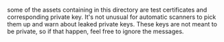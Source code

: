 some of the assets containing in this directory are test certificates and corresponding private key.
It's not unusual for automatic scanners to pick them up and warn about leaked private keys. These
keys are not meant to be private, so if that happen, feel free to ignore the messages.
